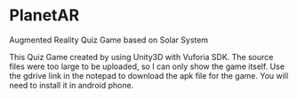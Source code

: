 # PlanetAR
Augmented Reality Quiz Game based on Solar System

This Quiz Game created by using Unity3D with Vuforia SDK.
The source files were too large to be uploaded, so I can only show the game itself.
Use the gdrive link in the notepad to download the apk file for the game. You will need to install it in android phone.
